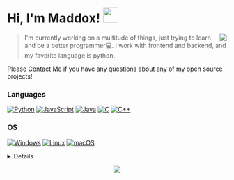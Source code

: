# Hi, I'm Maddox! <img src="https://media.giphy.com/media/v1.Y2lkPTc5MGI3NjExNjRmMmY0ZDQyYWNjODU1MDI0ZDRiYzU1YjljZWRiYzRiNTMzZGFmNCZlcD12MV9pbnRlcm5hbF9naWZzX2dpZklkJmN0PXM/GNxRsDydcpcdywO7HH/giphy.gif" height="35px"/> <!-- cool duck -->
<a href="https://github.com/maddox05"><img src="http://github-profile-summary-cards.vercel.app/api/cards/stats?username=maddox05&theme=vision_friendly_dark" align="right"/></a>


> I'm currently working on a multitude of things, just trying to learn and be a better programmer💻. I work with frontend and backend, and my favorite language is python.

Please <a href="mailto:maddoxpublic@gmail.com">Contact Me</a> if you have any questions about any of my open source projects! 
### Languages
[![Python](https://img.shields.io/badge/python-black?style=for-the-badge&logo=python)](https://github.com/maddox05)
[![JavaScript](https://img.shields.io/badge/javascript-black?style=for-the-badge&logo=javascript)](https://github.com/maddox05)
[![Java](https://img.shields.io/badge/java-black?style=for-the-badge&logo=openjdk)](https://github.com/maddox05)
[![C](https://img.shields.io/badge/c-black?style=for-the-badge&logo=c)](https://github.com/maddox05)
[![C++](https://img.shields.io/badge/c++-black?style=for-the-badge&logo=cplusplus)](https://github.com/maddox05)
### OS
[![Windows](https://img.shields.io/badge/Windows-black?style=for-the-badge&logo=Windows)](https://github.com/maddox05)
[![Linux](https://img.shields.io/badge/linux-black?style=for-the-badge&logo=Linux)](https://github.com/maddox05)
[![macOS](https://img.shields.io/badge/mac%20os-000000?style=for-the-badge&logo=macos&logoColor=F0F0F0)](https://github.com/maddox05)

<details>
<p align="center">
  <a href="https://github.com/maddox05">
    <img src="http://github-profile-summary-cards.vercel.app/api/cards/profile-details?username=maddox05&theme=vision_friendly_dark" />
  </a>
  <a href="https://github.com/maddox05">
    <img src="http://github-profile-summary-cards.vercel.app/api/cards/repos-per-language?username=maddox05&theme=vision_friendly_dark&exclude={exclude}" />
  </a>
  <a href="https://github.com/maddox05">
    <img src="http://github-profile-summary-cards.vercel.app/api/cards/stats?username=maddox05&theme=vision_friendly_dark" />
  </a>
  
</p>
</details>


<p align="center">
<a href="https://github.com/maddox05">
    <img src="https://komarev.com/ghpvc/?username=maddox05&color=blue&style=flat)" />
  </a>
</p>


